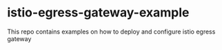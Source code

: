 # istio-egress-gateway-example
This repo contains examples on how to deploy and configure istio egress gateway
